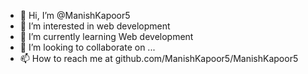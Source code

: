 - 👋 Hi, I’m @ManishKapoor5
- 👀 I’m interested in web development
- 🌱 I’m currently learning Web development
- 💞️ I’m looking to collaborate on ...
- 📫 How to reach me at github.com/ManishKapoor5/ManishKapoor5

<!---
ManishKapoor5/ManishKapoor5 is a ✨ special ✨ repository because its `README.md` (this file) appears on your GitHub profile.
You can click the Preview link to take a look at your changes.
--->
